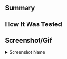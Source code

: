 ## Summary

<!--Provide a summary of this Pull Request. -->

## How It Was Tested

<!-- Explain how you tested this change before merging. -->

## Screenshot/Gif

<!-- If applicable, show off the user facing changes. -->

<details>

<summary>Screenshot Name</summary>
    
<!-- file here -->

</details>